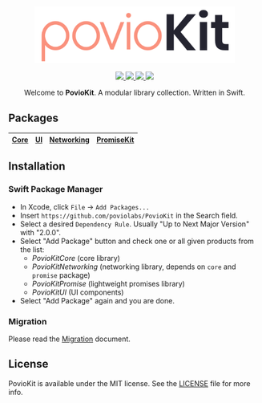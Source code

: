 <p align="center">
    <img src="Resources/PovioKit.png" width="400" max-width="90%" alt="PovioKit" />
</p>

<p align="center">
    <a href="https://swiftpackageregistry.com/poviolabs/PovioKit" alt="Package">
        <img src="https://img.shields.io/badge/SPM-Swift-lightgrey.svg" />
    </a>
    <a href="https://www.swift.org" alt="Swift">
        <img src="https://img.shields.io/badge/Swift-5-orange.svg" />
    </a>
    <a href="./LICENSE" alt="License">
        <img src="https://img.shields.io/badge/Licence-MIT-red.svg" />
    </a>
    <a href="https://github.com/poviolabs/PovioKit/actions/workflows/Tests.yml" alt="Tests Status">
        <img src="https://github.com/poviolabs/PovioKit/actions/workflows/Tests.yml/badge.svg" />
    </a>
</p>

<p align="center">
    Welcome to <b>PovioKit</b>. A modular library collection. Written in Swift.
</p>

## Packages

| [Core](Resources/Core) | [UI](Resources/UI) | [Networking](Resources/Networking) | [PromiseKit](Resources/PromiseKit) |
| :-: | :-: | :-: | :-: |

## Installation

### Swift Package Manager
- In Xcode, click `File` -> `Add Packages...`  
- Insert `https://github.com/poviolabs/PovioKit` in the Search field.
- Select a desired `Dependency Rule`. Usually "Up to Next Major Version" with "2.0.0".
- Select "Add Package" button and check one or all given products from the list:
  - *PovioKitCore* (core library)
  - *PovioKitNetworking* (networking library, depends on `core` and `promise` package)
  - *PovioKitPromise* (lightweight promises library)
  - *PovioKitUI* (UI components)
- Select "Add Package" again and you are done.

### Migration

Please read the [Migration](MIGRATING.md) document.

## License

PovioKit is available under the MIT license. See the [LICENSE](LICENSE) file for more info.
